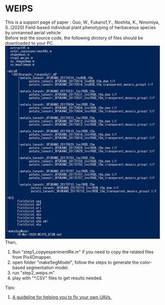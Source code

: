 # WEIPS
This is a support page of paper : 
Guo, W., Fukano1,Y.,  Noshita, K., Ninomiya, S..(2020) Field-based individual plant phenotyping of herbaceous species by unmanned aerial vehicle  
Before test the source code, the following dirctory of files should be downloaded to your PC.
![directory tree](https://github.com/oceam/WEIPS/blob/master/tree.PNG)
Then, 
1. Run "step1_copyexperimentRe.m" if you need to copy the related files from Pix4Dmapper.
2. open folder "makeSegModel", follow the steps to generate the color-based segmentation model.
3. run "step2_weips.m"
4. play with "*.CSV" files to get results needed. 

Tips:
1. [A guideline for helping you to fly your own UAVs.](https://github.com/oceam/UAVPP/wiki)
